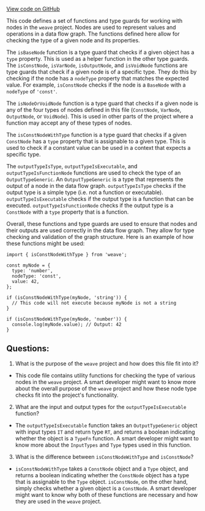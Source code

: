 [View code on GitHub](https://github.com/wandb/weave/weave-js/src/core/model/graph/typeHelpers.ts)

This code defines a set of functions and type guards for working with nodes in the `weave` project. Nodes are used to represent values and operations in a data flow graph. The functions defined here allow for checking the type of a given node and its properties.

The `isBaseNode` function is a type guard that checks if a given object has a `type` property. This is used as a helper function in the other type guards. The `isConstNode`, `isVarNode`, `isOutputNode`, and `isVoidNode` functions are type guards that check if a given node is of a specific type. They do this by checking if the node has a `nodeType` property that matches the expected value. For example, `isConstNode` checks if the node is a `BaseNode` with a `nodeType` of `'const'`.

The `isNodeOrVoidNode` function is a type guard that checks if a given node is any of the four types of nodes defined in this file (`ConstNode`, `VarNode`, `OutputNode`, or `VoidNode`). This is used in other parts of the project where a function may accept any of these types of nodes.

The `isConstNodeWithType` function is a type guard that checks if a given `ConstNode` has a `type` property that is assignable to a given type. This is used to check if a constant value can be used in a context that expects a specific type.

The `outputTypeIsType`, `outputTypeIsExecutable`, and `outputTypeIsFunctionNode` functions are used to check the type of an `OutputTypeGeneric`. An `OutputTypeGeneric` is a type that represents the output of a node in the data flow graph. `outputTypeIsType` checks if the output type is a simple type (i.e. not a function or executable). `outputTypeIsExecutable` checks if the output type is a function that can be executed. `outputTypeIsFunctionNode` checks if the output type is a `ConstNode` with a `type` property that is a function.

Overall, these functions and type guards are used to ensure that nodes and their outputs are used correctly in the data flow graph. They allow for type checking and validation of the graph structure. Here is an example of how these functions might be used:

```
import { isConstNodeWithType } from 'weave';

const myNode = {
  type: 'number',
  nodeType: 'const',
  value: 42,
};

if (isConstNodeWithType(myNode, 'string')) {
  // This code will not execute because myNode is not a string
}

if (isConstNodeWithType(myNode, 'number')) {
  console.log(myNode.value); // Output: 42
}
```
## Questions: 
 1. What is the purpose of the `weave` project and how does this file fit into it?
- This code file contains utility functions for checking the type of various nodes in the `weave` project. A smart developer might want to know more about the overall purpose of the `weave` project and how these node type checks fit into the project's functionality.

2. What are the input and output types for the `outputTypeIsExecutable` function?
- The `outputTypeIsExecutable` function takes an `OutputTypeGeneric` object with input types `IT` and return type `RT`, and returns a boolean indicating whether the object is a `TypeFn` function. A smart developer might want to know more about the `InputTypes` and `Type` types used in this function.

3. What is the difference between `isConstNodeWithType` and `isConstNode`?
- `isConstNodeWithType` takes a `ConstNode` object and a `Type` object, and returns a boolean indicating whether the `ConstNode` object has a type that is assignable to the `Type` object. `isConstNode`, on the other hand, simply checks whether a given object is a `ConstNode`. A smart developer might want to know why both of these functions are necessary and how they are used in the `weave` project.